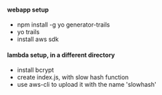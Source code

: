#### webapp setup

* npm install -g yo generator-trails
* yo trails
* install aws sdk


#### lambda setup, in a different directory
* install bcrypt
* create index.js, with slow hash function
* use aws-cli to upload it with the name 'slowhash'

